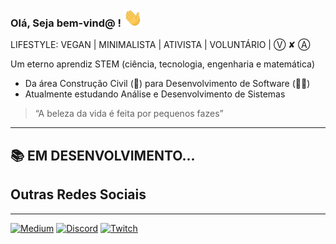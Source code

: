 ### Olá,  Seja bem-vind@  !  <img src="https://raw.githubusercontent.com/LeonardoDSSilva/LeonardoDSSilva/master/sources/wave.gif" width="30px">
LIFESTYLE: VEGAN | MINIMALISTA | ATIVISTA | VOLUNTÁRIO  | Ⓥ ✘ Ⓐ

Um eterno aprendiz STEM (ciência, tecnologia, engenharia e matemática)

- Da área Construção Civil (👷) para Desenvolvimento de Software (👨‍💻)
- Atualmente estudando Análise e Desenvolvimento de Sistemas

> “A beleza da vida é feita por pequenos fazes”

<!-- ### Interesses -->
---

## 📚 EM DESENVOLVIMENTO...

<!--
Estudar é vida ❤️
Vivo em constantes estudos para sempre poder me atualizar nas principais tecnologias do mercado.
-->

## Outras Redes Sociais
---

[![Medium](https://img.shields.io/badge/Medium-12100E?style=for-the-badge&logo=medium&logoColor=white)](https://medium.com/@LeonardoDSSilva)
[![Discord](https://img.shields.io/badge/Discord-7289DA?style=for-the-badge&logo=discord&logoColor=white)](https://discordapp.com/users/LeonardoDSSilva#2633)
[![Twitch](https://img.shields.io/badge/Twitch-9146FF?style=for-the-badge&logo=twitch&logoColor=white)](https://www.twitch.tv/LeonardoDSSilva)
